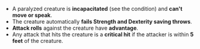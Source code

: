 * A paralyzed creature is **incapacitated** (see the condition) and **can't move or speak**.
* The creature automatically **fails Strength and Dexterity saving throws**.
* **Attack rolls** against the creature have **advantage**.
* Any attack that hits the creature is a **critical hit** if the attacker is within **5 feet** of the creature.
